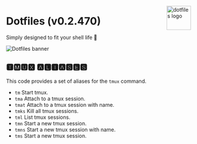 <!-- markdownlint-disable MD033 MD041 MD043 -->

<img
  src="https://kura.pro/dotfiles/v2/images/logos/dotfiles.svg"
  alt="dotfiles logo"
  width="66"
  align="right"
/>

<!-- markdownlint-enable MD033 MD041 -->

# Dotfiles (v0.2.470)

Simply designed to fit your shell life 🐚

![Dotfiles banner][banner]

## 🆃🅼🆄🆇 🅰🅻🅸🅰🆂🅴🆂

This code provides a set of aliases for the `tmux` command.

- `tm` Start tmux.
- `tma` Attach to a tmux session.
- `tmat` Attach to a tmux session with name.
- `tmks` Kill all tmux sessions.
- `tml` List tmux sessions.
- `tmn` Start a new tmux session.
- `tmns` Start a new tmux session with name.
- `tms` Start a new tmux session.

[banner]: https://kura.pro/dotfiles/v2/images/titles/title-dotfiles.svg
